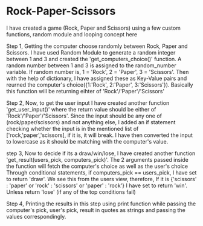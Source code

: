 # Rock-Paper-Scissors
I have created a game (Rock, Paper and Scissors) using a few custom functions, random module and looping concept here

Step 1, Getting the computer choose randomly between Rock, Paper and Scissors. I have used Random Module to generate a random integer between 1 and 3 and created the 'get_computers_choice()' function. A random number between 1 and 3 is assigned to the random_number variable. If random number is, 1 = 'Rock', 2 = 'Paper', 3 = 'Scissors'. Then with the help of dictionary, I have assigned these as Key-Value pairs and reurned the computer's choice({1:'Rock', 2:'Paper', 3:'Scissors'}). Basically this function will be returning eihter of 'Rock'/'Paper'/'Scissors'

Step 2, Now, to get the user input I have created another function 'get_user_input()' where the return value should be either of 'Rock'/'Paper'/'Scissors'. Since the input should be any one of (rock/paper/scissors) and not anything else, I added an if statement checking whether the input is in the mentioned list of ['rock,'paper','scissors], if it is, it will break. I have then converted the input to lowercase as it should be matching with the computer's value.

step 3, Now to decide if its a draw/win/lose, I have created another function 'get_result(users_pick, computers_pick)'. The 2 arguments passed inside the function will fetch the computer's choice as well as the user's choice Through conditional statements, if computers_pick == users_pick, I have set to return 'draw'. We see this from the users view, therefore, If it is {'scissors' : 'paper' or 'rock' : 'scissors' or 'paper' : 'rock'} I have set to return 'win'. Unless return 'lose' (if any of the top conditions fail)

Step 4, Printing the results in this step using print function while passing the computer's pick, user's pick, result in quotes as strings and passing the values correspondingly.
